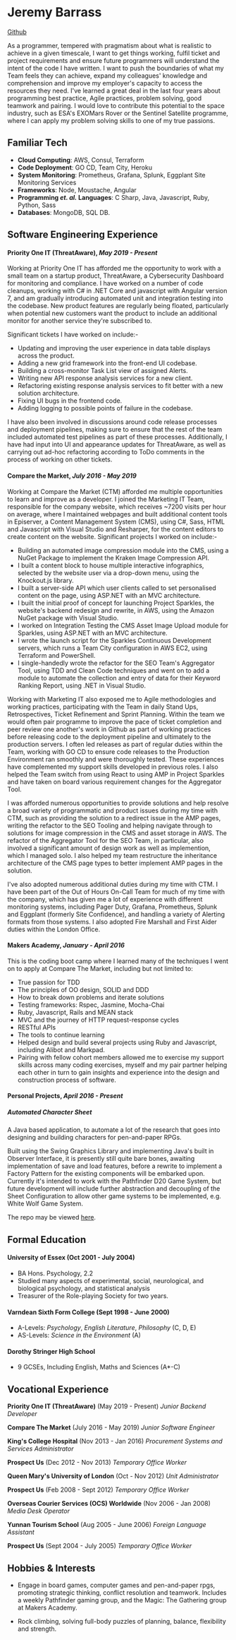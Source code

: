# Jeremy Barrass

[Github](https://github.com/Jeremy-Barrass)

As a programmer, tempered with pragmatism about what is realistic to achieve in a given timescale, I want to get things working, fulfil ticket and project requirements and ensure future programmers will understand the intent of the code I have written.   I want to push the boundaries of what my Team feels they can achieve, expand my colleagues' knowledge and comprehension and improve my employer's capacity to access the resources they need.  I've learned a great deal in the last four years about programming best practice, Agile practices, problem solving, good teamwork and pairing.  I would love to contribute this potential to the space industry, such as ESA's EXOMars Rover or the Sentinel Satellite programme, where I can apply my problem solving skills to one of my true passions.

## Familiar Tech

* **Cloud Computing**: AWS, Consul, Terraform
* **Code Deployment**: GO CD, Team City, Heroku
* **System Monitoring**: Prometheus, Grafana, Splunk, Eggplant Site Monitoring Services
* **Frameworks**: Node, Moustache, Angular
* **Programming _et. al._ Languages**: C Sharp, Java, Javascript, Ruby, Python, Sass
* **Databases**: MongoDB, SQL DB.

## Software Engineering Experience

#### Priority One IT (ThreatAware), _May 2019 - Present_

Working at Priority One IT has afforded me the opportunity to work with a small team on a startup product, ThreatAware, a Cybersecurity Dashboard for monitoring and compliance.  I have worked on a number of code cleanups, working with C# in .NET Core and javascript with Angular version 7, and am gradually introducing automated unit and integration testing into the codebase.  New product features are regularly being floated, particularly when potential new customers want the product to include an additional monitor for another service they're subscribed to.

Significant tickets I have worked on include:-

* Updating and improving the user experience in data table displays across the product.
* Adding a new grid framework into the front-end UI codebase.
* Building a cross-monitor Task List view of assigned Alerts.
* Writing new API response analysis services for a new client.
* Refactoring existing response analysis services to fit better with a new solution architecture.
* Fixing UI bugs in the frontend code.
* Adding logging to possible points of failure in the codebase.

I have also been involved in discussions around code release processes and deployment pipelines, making sure to ensure that the rest of the team included automated test pipelines as part of these processes.  Additionally, I have had input into UI and appearance updates for ThreatAware, as well as carrying out ad-hoc refactoring according to ToDo comments in the process of working on other tickets.

#### Compare the Market, _July 2016 - May 2019_

Working at Compare the Market (CTM) afforded me multiple opportunities to learn and improve as a developer.  I joined the Marketing IT Team, responsible for the company website, which receives ~7200 visits per hour on average, where I maintained webpages and built additional content tools in Episerver, a Content Management System (CMS), using C#, Sass, HTML and Javascript with Visual Studio and Resharper, for the content editors to create content on the website.  Significant projects I worked on include:-

* Building an automated image compression module into the CMS, using a NuGet Package to implement the Kraken Image Compression API.
* I built a content block to house multiple interactive infographics, selected by the website user via a drop-down menu, using the Knockout.js library.
* I built a server-side API which user clients called to set personalised content on the page, using ASP.NET with an MVC architecture.
* I built the initial proof of concept for launching Project Sparkles, the website's backend redesign and rewrite, in AWS, using the Amazon NuGet package with Visual Studio.
* I worked on Integration Testing the CMS Asset Image Upload module for Sparkles, using ASP.NET with an MVC architecture.
* I wrote the launch script for the Sparkles Continuous Development servers, which runs a Team City configuration in AWS EC2, using Terraform and PowerShell.
* I single-handedly wrote the refactor for the SEO Team's Aggregator Tool, using TDD and Clean Code techniques and went on to add a module to automate the collection and entry of data for their Keyword Ranking Report, using .NET in Visual Studio.

Working with Marketing IT also exposed me to Agile methodologies and working practices, participating with the Team in daily Stand Ups, Retrospectives, Ticket Refinement and Sprint Planning.  Within the team we would often pair programme to improve the pace of ticket completion and peer review one another's work in Github as part of working practices before releasing code to the deployment pipeline and ultimately to the production servers.  I often led releases as part of regular duties within the Team, working with GO CD to ensure code releases to the Production Environment ran smoothly and were thoroughly tested.  These experiences have complemented my support skills developed in previous roles.  I also helped the Team switch from using React to using AMP in Project Sparkles and have taken on board various requirement changes for the Aggregator Tool.

I was afforded numerous opportunities to provide solutions and help resolve a broad variety of programmatic and product issues during my time with CTM, such as providing the solution to a redirect issue in the AMP pages, writing the refactor to the SEO Tooling and helping navigate through to solutions for image compression in the CMS and asset storage in AWS.  The refactor of the Aggregator Tool for the SEO Team, in particular, also involved a significant amount of design work as well as implemention, which I managed solo.  I also helped my team restructure the inheritance architecture of the CMS page types to better implement AMP pages in the solution.

I've also adopted numerous additional duties during my time with CTM.  I have been part of the Out of Hours On-Call Team for much of my time with the company, which has given me a lot of experience with different monitoring systems, including Pager Duty, Grafana, Prometheus, Splunk and Eggplant (formerly Site Confidence), and handling a variety of Alerting formats from those systems.  I also adopted Fire Marshall and First Aider duties within the London Office.

#### Makers Academy, _January - April 2016_

This is the coding boot camp where I learned many of the techniques I went on to apply at Compare The Market, including but not limited to:

* True passion for TDD
* The principles of OO design, SOLID and DDD
* How to break down problems and iterate solutions
* Testing frameworks: Rspec, Jasmine, Mocha-Chai
* Ruby, Javascript, Rails and MEAN stack
* MVC and the journey of HTTP request-response cycles
* RESTful APIs
* The tools to continue learning
* Helped design and build several projects using Ruby and Javascript, including Alibot and Markpad.
* Pairing with fellow cohort members allowed me to exercise my support skills across many coding exercises, myself and my pair partner helping each other in turn to gain insights and experience into the design and construction process of software.

#### Personal Projects, _April 2016 - Present_

##### Automated Character Sheet

A Java based application, to automate a lot of the research that goes into designing and building characters for pen-and-paper RPGs.

Built using the Swing Graphics Library and implementing Java's built in Observer Interface, it is presently still quite bare bones, awaiting implementation of save and load features, before a rewrite to implement a Factory Pattern for the existing components will be embarked upon.  Currently it's intended to work with the Pathfinder D20 Game System, but future development will include further abstraction and decoupling of the Sheet Configuration to allow other game systems to be implemented, e.g. White Wolf Game System.

The repo may be viewed [here](https://github.com/Jeremy-Barrass/Auto-Character-Sheet).

## Formal Education

#### University of Essex (Oct 2001 - July 2004)

* BA Hons. Psychology, 2.2
* Studied many aspects of experimental, social, neurological, and biological psychology, and statistical analysis
* Treasurer of the Role-playing Society for two years.

#### Varndean Sixth Form College (Sept 1998 - June 2000)

* A-Levels: _Psychology_, _English Literature_, _Philosophy_ (C, D, E)
* AS-Levels: _Science in the Environment_ (A)

#### Dorothy Stringer High School

* 9 GCSEs, Including English, Maths and Sciences (A*-C)

## Vocational Experience

**Priority One IT (ThreatAware)** (May 2019 - Present)
_Junior Backend Developer_

**Compare The Market** (July 2016 - May 2019)
_Junior Software Engineer_

**King's College Hospital** (Nov 2013 - Jan 2016)
_Procurement Systems and Services Administrator_

**Prospect Us** (Dec 2012 - Nov 2013)
_Temporary Office Worker_

**Queen Mary's University of London** (Oct - Nov 2012)
_Unit Administrator_

**Prospect Us** (Feb 2008 - Sept 2012)
_Temporary Office Worker_

**Overseas Courier Services (OCS) Worldwide** (Nov 2006 - Jan 2008)
_Media Desk Operator_

**Yunnan Tourism School** (Aug 2005 - June 2006)
_Foreign Language Assistant_

**Prospect Us** (Sept 2004 - July 2005)
_Temporary Office Worker_

## Hobbies & Interests

* Engage in board games, computer games and pen-and-paper rpgs, promoting strategic thinking, conflict resolution and teamwork.  Includes a weekly Pathfinder gaming group, and the Magic: The Gathering group at Makers Academy.

* Rock climbing, solving full-body puzzles of planning, balance, flexibility and strength.
